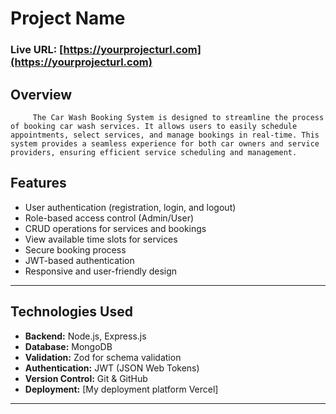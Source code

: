 # **Project Name**

### Live URL: [https://yourprojecturl.com](https://yourprojecturl.com)

## **Overview**

    	 The Car Wash Booking System is designed to streamline the process of booking car wash services. It allows users to easily schedule appointments, select services, and manage bookings in real-time. This system provides a seamless experience for both car owners and service providers, ensuring efficient service scheduling and management.

## **Features**

- User authentication (registration, login, and logout)
- Role-based access control (Admin/User)
- CRUD operations for services and bookings
- View available time slots for services
- Secure booking process
- JWT-based authentication
- Responsive and user-friendly design

---

## **Technologies Used**

- **Backend:** Node.js, Express.js
- **Database:** MongoDB
- **Validation:** Zod for schema validation
- **Authentication:** JWT (JSON Web Tokens)
- **Version Control:** Git & GitHub
- **Deployment:** [My deployment platform Vercel]

---
